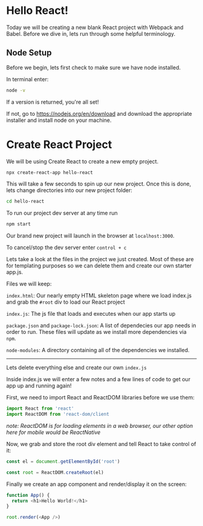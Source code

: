 # Hello React!

Today we will be creating a new blank React project with Webpack and Babel. Before we dive in, lets run through some helpful terminology.

## Node Setup

Before we begin, lets first check to make sure we have node installed.

In terminal enter:

```bash
node -v
```

If a version is returned, you're all set!

If not, go to https://nodejs.org/en/download and download the appropriate installer and install node on your machine.

# Create React Project

We will be using Create React to create a new empty project.

```bash
npx create-react-app hello-react
```

This will take a few seconds to spin up our new project. Once this is done, lets change directories into our new project folder:

```bash
cd hello-react
```

To run our project dev server at any time run

```bash
npm start
```

Our brand new project will launch in the browser at `localhost:3000`.

To cancel/stop the dev server enter `control + c`

Lets take a look at the files in the project we just created. Most of these are for templating purposes so we can delete them and create our own starter app.js.

Files we will keep:

`index.html`: Our nearly empty HTML skeleton page where we load index.js and grab the `#root` div to load our React project

`index.js`: The js file that loads and executes when our app starts up

`package.json` and `package-lock.json`: A list of dependecies our app needs in order to run. These files will update as we install more dependencies via `npm`.

`node-modules`: A directory containing all of the dependencies we installed.

---

Lets delete everything else and create our own `index.js`

Inside index.js we will enter a few notes and a few lines of code to get our app up and running again!

First, we need to import React and ReactDOM libraries before we use them:

```js
import React from 'react'
import ReactDOM from 'react-dom/client
```

_note: ReactDOM is for loading elements in a web browser, our other option here for mobile would be ReactNative_

Now, we grab and store the root div element and tell React to take control of it:

```js
const el = document.getElementById('root')

const root = ReactDOM.createRoot(el)
```

Finally we create an app component and render/display it on the screen:

```js
function App() {
  return <h1>Hello World!</h1>
}

root.render(<App />)
```
